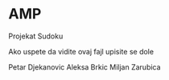 # AMP
Projekat Sudoku

Ako uspete da vidite ovaj fajl upisite se dole

Petar Djekanovic
Aleksa Brkic
Miljan Zarubica
